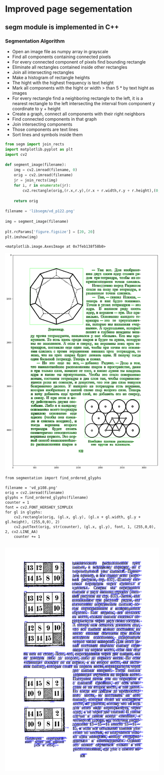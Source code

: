 # Improved page segementation
## segm module is implemented in C++

### Segmentation Algorithm
* Open an image file as numpy array in grayscale
* Find all components containing connected pixels
* For every connected component of pixels find bounding rectangle
* Eliminate all rectangles contained inside other rectangles
* Join all intersecting rectangles
* Make a histogram of rectangle heights
* The hight with the highest frequency is text height
* Mark all components with the hight or width > than 5 * by text hight as images
* For every rectangle find a neighboring rectangle to the left, it is a nearest rectangle to the left intersecting the interval from component y coordinate to y + height
* Create a graph, connect all components with their right neighbors
* Find connected components in that graph
* Join intersecting components
* Those components are text lines
* Sort lines and symbols inside them

```python
from segm import join_rects
import matplotlib.pyplot as plt
import cv2

def segment_image(filename):
    img = cv2.imread(filename, 0)
    orig = cv2.imread(filename)
    jr = join_rects(img)
    for i, r in enumerate(jr):
        cv2.rectangle(orig,(r.x,r.y),(r.x + r.width,r.y + r.height),(0,255,0),2)

    return orig
    
filename = 'libsegm/vd_p122.png'

img = segment_image(filename)

plt.rcParams['figure.figsize'] = [20, 20]
plt.imshow(img)
```
    <matplotlib.image.AxesImage at 0x7feb138f58b0>
    
![png](output_1_1.png)

    from segmentation import find_ordered_glyphs
    
    filename = 'vd_p108.png'
    orig = cv2.imread(filename)
    glyphs = find_ordered_glyphs(filename)
    counter = 1
    font = cv2.FONT_HERSHEY_SIMPLEX
    for gl in glyphs:
        cv2.rectangle(orig, (gl.x, gl.y), (gl.x + gl.width, gl.y + gl.height), (255,0,0), 2)
        cv2.putText(orig, str(counter), (gl.x, gl.y), font, 1, (255,0,0), 2, cv2.LINE_AA)
        counter += 1


```python

```
![png](segmented.png)
